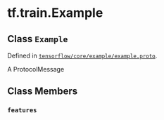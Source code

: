 <div itemscope itemtype="http://developers.google.com/ReferenceObject">
<meta itemprop="name" content="tf.train.Example" />
<meta itemprop="path" content="Stable" />
<meta itemprop="property" content="features"/>
</div>

# tf.train.Example

## Class `Example`





Defined in [`tensorflow/core/example/example.proto`](/code/stable/tensorflow/core/example/example.proto).

A ProtocolMessage

## Class Members

<h3 id="features"><code>features</code></h3>

